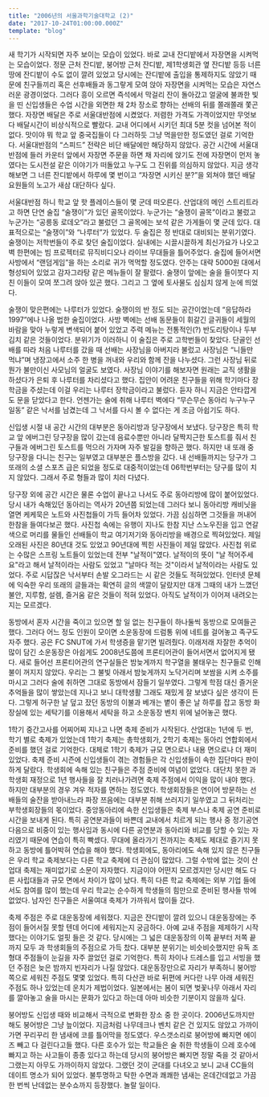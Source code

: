 ```yaml
---
title: "2006년의 서울과학기술대학교 (2)"
date: "2017-10-24T01:00:00.000Z"
template: "blog"
---
```


새 학기가 시작되면 자주 보이는 모습이 있었다. 바로 교내 잔디밭에서 자장면을 시켜먹는 모습이었다. 정문 근처 잔디밭, 붕어방 근처 잔디밭, 제1학생회관 옆 잔디밭 등등 너른 땅에 잔디밭이 수도 없이 깔려 있었고 당시에는 잔디밭에 출입을 통제하지도 않았기 때문에 친구들끼리 혹은 선후배들과 동그랗게 모여 앉아 자장면을 시켜먹는 모습은 자연스러운 광경이었다. 그러다 흥이 오르면 즉석에서 막걸리 잔이 돌아갔고 얼굴에 불콰한 빛을 띤 신입생들은 수업 시간을 외면한 채 2차 장소로 향하는 선배의 뒤를 쫄래쫄래 쫓곤 했다. 자장면 배달은 주로 서울대반점에 시켰었다. 저렴한 가격도 가격이었지만 무엇보다 배달시간이 비상식적으로 빨랐다. 교내 어디에서 시키던 최대 5분 컷을 넘어본 적이 없다. 맛이야 뭐 학교 앞 중국집들이 다 그러하듯 그냥 먹을만한 정도였던 걸로 기억한다. 서울대반점의 “스피드” 전략은 비단 배달에만 해당하지 않았다. 공간 시간에 서울대반점에 들러 카운터 앞에서 자장면 주문을 하면 채 자리에 앉기도 전에 자장면이 먼저 놓였다는 도시전설 같은 이야기가 떠돌았고 누구도 그 진위를 의심하지 않았다. 지금 생각해보면 그 너른 잔디밭에서 하루에 몇 번이고 “자장면 시키신 분?”을 외쳐야 했던 배달 요원들의 노고가 새삼 대단하다 싶다.

서울대반점 하니 학교 앞 핫 플레이스들이 몇 군데 떠오른다. 산업대의 메인 스트리트라고 하면 단연 술집 “술쟁이”가 있던 골목이었다. 누군가는 “술쟁이 골목”이라고 불렀고 누군가는 “공릉동 로데오”라고 불렀던 그 골목에는 보석 같은 가게들이 몇 군데 있다. 대표적으로는 “술쟁이”와 “나루터”가 있었다. 두 술집은 정 반대로 대비되는 분위기였다. 술쟁이는 저학번들이 주로 찾던 술집이었다. 실내에는 시끌시끌하게 최신가요가 나오고 벽 한편에는 빔 프로젝터로 뮤직비디오나 라이브 무대들을 틀어주었다. 술집에 들어서면 사방에서 “랜덤게임”을 하는 소리로 귀가 먹먹할 정도였다. 안주는 대략 5000원 대에서 형성되어 있었고 감자그라탕 같은 메뉴들이 잘 팔렸다. 술쟁이 앞에는 술을 들이붓다 지친 이들이 모여 쪼그려 앉아 있곤 했다. 그리고 그 옆에 토사물도 심심치 않게 눈에 띄었다.

술쟁이 맞은편에는 나루터가 있었다. 술쟁이의 반 정도 되는 공간이었는데 “응답하라 1997”에나 나올 법한 술집이었다. 사방 벽에는 선배 동문들이 휘갈긴 글귀들이 세월의 바람을 맞아 누렇게 변색되어 붙어 있었고 주력 메뉴는 전통적인(?) 반도리탕이나 두부김치 같은 것들이었다. 분위기가 이러하니 이 술집은 주로 고학번들이 찾았다. 단골인 선배를 따라 처음 나루터를 갔을 때 선배는 사장님을 아버지라 불렀고 사장님은 “니들만 먹냐”며 냉장고에서 소주 한 병을 꺼내와 우리와 함께 잔을 나누셨다. 그런 사장님 뒤로 뭔가 불만이신 사모님의 얼굴도 보였다. 사장님 이야기를 해보자면 원래는 교직 생활을 하셨다가 은퇴 후 나루터를 차리셨다고 했다. 집안이 어려운 친구들을 위해 학기마다 장학금을 주셨는데 이걸 우리는 나루터 장학금이라고 불렀다. 듣자 하니 지금은 안타깝게도 문을 닫았다고 한다. 언젠가는 술에 취해 나루터 벽에다 “무슨무슨 동아리 누구누구 일동” 같은 낙서를 남겼는데 그 낙서를 다시 볼 수 없다는 게 조금 아쉽기도 하다. 

신입생 시절 내 공간 시간의 대부분은 동아리방과 당구장에서 보냈다. 당구장은 특히 학교 앞 에버그린 당구장을 많이 갔는데 음료수뿐만 아니라 달짝지근한 토스트를 줘서 친구들과 에버그린 토스트를 먹으러 가자며 자주 발길을 향하곤 했다. 하지만 내 또래 중 당구장을 다니는 친구는 일부였고 대부분은 플스방을 갔다. 내 선배들까지는 당구가 그 또래의 소셜 스포츠 급은 되었을 정도로 대중적이었는데 06학번부터는 당구를 많이 치지 않았다. 그래서 주로 형들과 많이 치러 다녔다.

당구장 외에 공간 시간은 물론 수업이 끝나고 나서도 주로 동아리방에 많이 붙어있었다. 당시 내가 속해있던 동아리는 역사가 20년쯤 되었는데 그러다 보니 동아리방 캐비닛을 열면 케케묵은 노트와 사진첩들이 가득 들어차 있었다. 가끔 심심하면 그것들을 꺼내어 한참을 들여다보곤 했다. 사진첩 속에는 유행이 지나도 한참 지난 스노우진을 입고 연갈색으로 머리를 물들인 선배들이 학교 여기저기와 동아리방을 배경으로 찍혀있었다. 제일 오래된 사진은 80년대 것도 있었고 90년대에 찍힌 사진들이 제일 많았다. 사진첩 위로는 수많은 스프링 노트들이 있었는데 전부 "날적이"였다. 날적이의 뜻이 "날 적어주세요"라고 해서 날적이라는 사람도 있었고 "날마다 적는 것"이라서 날적이라는 사람도 있었다. 주로 시답잖은 낙서부터 손발 오그라드는 시 같은 것들도 적혀있었다. 인터넷 문체에 익숙한 우리 또래의 글들과는 확연히 글의 색깔이 달랐지만 대개 그때의 내가 느꼈던 불안, 지루함, 설렘, 즐거움 같은 것들이 적혀 있었다. 아직도 날적이가 이어져 내려오는지는 모르겠다. 

동방에서 혼자 시간을 죽이고 있으면 할 일 없는 친구들이 하나둘씩 동방으로 모여들곤 했다. 그러다 어느 정도 인원이 모이면 소운동장에 드럼통 위에 네트를 걸어놓고 족구도 자주 했다. 공은 FC SNUT에 가서 학생증을 맡기면 빌려줬다. 이래저래 자잘한 추억이 많이 담긴 소운동장은 아쉽게도 2008년도쯤에 프론티어관이 들어서면서 없어지게 됐다. 새로 들어선 프론티어관의 연구실들은 밤늦게까지 학구열을 불태우는 친구들로 인해 불이 꺼지지 않았다. 우리는 그 불빛 아래서 밤늦게까지 노닥거리며 보쌈을 시켜 소주를 마시고 그러다 술에 취하면 그대로 동방에서 잠들기 일쑤였다. 그렇게 학점 대신 즐거운 추억들을 많이 쌓았는데 지나고 보니 대학생활 그래도 재밌게 잘 보냈다 싶은 생각이 든다. 그렇게 허구한 날 덮고 잤던 동방의 이불과 베개는 볕이 좋은 날 하루를 잡고 동방 화장실에 있는 세탁기를 이용해서 세탁을 하고 소운동장 벤치 위에 널어놓곤 했다. 

1학기 중간고사를 어찌어찌 지나고 나면 축제 준비가 시작된다. 산업대는 1년에 두 번, 학기 별로 축제가 있었는데 1학기 축제는 총학생회가, 2학기 축제는 동아리 연합회에서 준비를 했던 걸로 기억한다. 대체로 1학기 축제가 규모 면으로나 내용 면으로나 더 재미있었다. 축제 준비 시즌에 신입생들이 겪는 경험들은 각 신입생들이 속한 집단마다 판이하게 달랐다. 학생회에 속해 있는 친구들은 주점 준비에 여념이 없었다. 대단치 못한 과 학생회 재정으로 1년 행사들을 잘 치러나가려면 축제 주점에서 이익을 많이 내야 했다. 하지만 대부분의 경우 겨우 적자를 면하는 정도였다. 학생회장들은 연이어 방문하는 선배들의 술잔을 받아내느라 파장 쯔음에는 대부분 취해 쓰러지기 일쑤였고 그 뒤처리는 부학생회장들의 몫이었다. 중앙동아리에 속한 신입생들은 축제 부스나 축제 공연 준비로 시간을 보내게 된다. 특히 공연분과들이 바쁜데 교내에서 치르게 되는 행사 중 정기공연 다음으로 비중이 있는 행사임과 동시에 다른 공연분과 동아리와 비교를 당할 수 있는 자리였기 때문에 연습이 특히 빡셌다. 무대에 올라가기 전까지는 축제도 제대로 즐기지 못하고 동방에 틀어박혀 연습을 해야 했다. 학생회에도, 동아리에도 속해 있지 않은 친구들은 우리 학교 축제보다는 다른 학교 축제에 더 관심이 많았다. 그럴 수밖에 없는 것이 산업대 축제는 재미없기로 소문이 자자했다. 지금이야 어떤지 모르겠지만 당시만 해도 다른 사립대들과 규모 면에서 차이가 많이 났다. 특히 다른 학교 축제에는 외부 기업 들에서도 참여를 많이 했는데 우리 학교는 순수하게 학생들의 힘만으로 준비된 행사들 밖에 없었다. 남자인 친구들은 서울여대 축제가 가까워서 많이들 갔다. 

축제 주점은 주로 대운동장에 세워졌다. 지금은 잔디밭이 깔려 있으니 대운동장에는 주점이 들어서질 못할 텐데 어디에 세워지는지 궁금하다. 아예 교내 주점을 제제하기 시작했다는 이야기도 얼핏 들은 것 같다. 당시에는 그 넓은 대운동장의 이쪽 끝부터 저쪽 끝까지 모두 과 학생회들의 주점으로 가득 찼다. 대부분 분위기는 비슷비슷했지만 유독 조형대 주점들이 눈길을 자주 끌었던 걸로 기억한다. 특히 차이나 드레스를 입고 서빙을 했던 주점은 늦은 밤까지 빈자리가 나질 않았다. 대운동장만으로 자리가 부족하니 붕어방 쪽으로 세워진 주점도 몇몇 있었다. 특히 다산관 바로 뒤편에 커다란 나무 아래 세워진 주점도 하나 있었는데 운치가 제법이었다. 일본에서는 봄이 되면 벚꽃나무 아래서 자리를 깔아놓고 술을 마시는 문화가 있다고 하는데 아마 비슷한 기분이지 않을까 싶다. 

붕어방도 신입생 때와 비교해서 극적으로 변화한 장소 중 한 곳이다. 2006년도까지만 해도 붕어방은 그냥 늪이었다. 지금처럼 나무데크나 벤치 같은 건 있지도 않았고 가까이 가면 꾸리꾸리 한 냄새에 코를 틀어막을 정도였다. 우스갯소리로 붕어방에 빠지면 에이즈 빼고 다 걸린다고들 했다. 다른 호수가 있는 학교들은 술 취한 학생들이 으레 호수에 빠지고 하는 사고들이 종종 있다고 하는데 당시의 붕어방은 빠지면 정말 죽을 것 같아서 그랬는지 아무도 가까이하지 않았다. 그랬던 것이 군대를 다녀오고 보니 교내 CC들의 데이트 명소가 되어 있었다. 불투명하고 탁한 수면과 쾌쾌한 냄새는 온데간데없고 가끔 한 번씩 난데없는 분수쇼까지 등장했다. 놀랄 일이다.
